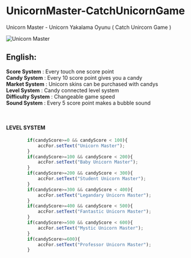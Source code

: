 # UnicornMaster-CatchUnicornGame
Unicorn Master - Unicorn Yakalama Oyunu ( Catch Unircorn Game )

![Unicorn Master](https://lh3.googleusercontent.com/MOLnQHORc6ipThyohXtt8XlfWVHdPBKwXSuHPr56yTGcWY4TrVIEuVCVrQVu2OtccFfZ=s180-rw)

## English:

**Score System** : Every touch one score point <br/>
**Candy System** : Every 10 score point gives you a candy<br/>
**Market System** : Unicorn skins can be purchased with candys <br/>
**Level System** : Candy connected level system<br/>
**Difficulty System** : Changeable game speed <br/>
**Sound System** : Every 5 score point makes a bubble sound  <br/>

<br/>


 #### LEVEL SYSTEM

```javascript
        if(candyScore>=0 && candyScore < 100){
            accFor.setText("Unicorn Master");
        }
        if(candyScore>=100 && candyScore < 200){
            accFor.setText("Baby Unicorn Master");
        }
        if(candyScore>=200 && candyScore < 300){
            accFor.setText("Student Unicorn Master");
        }
        if(candyScore>=300 && candyScore < 400){
            accFor.setText("Legandary Unicorn Master");
        }
        if(candyScore>=400 && candyScore < 500){
            accFor.setText("Fantastic Unicorn Master");
        }
        if(candyScore>=500 && candyScore < 600){
            accFor.setText("Mystic Unicorn Master");
        }
        if(candyScore>=600){
            accFor.setText("Professor Unicorn Master");
        }
```



